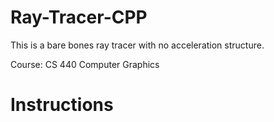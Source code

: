 # Ray-Tracer-CPP
This is a bare bones ray tracer with no acceleration structure.

Course: CS 440 Computer Graphics

# Instructions
